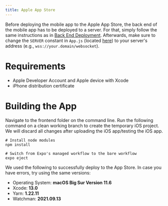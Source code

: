 ```yaml
---
title: Apple App Store
---
```


Before deploying the mobile app to the Apple App Store, the back end of
the mobile app has to be deployed to a server. For that, simply follow
the same instructions as in [Back End
Deployment](https://informfully.readthedocs.io/en/latest/deployment.html).
Afterwards, make sure to change the `SERVER` constant in `App.js`
(located
[here](https://github.com/Informfully/Platform/blob/main/frontend/App.js))
to your server\'s address (e.g., `wss://your.domain/websocket`).

# Requirements

-   Apple Developer Account and Apple device with Xcode
-   iPhone distribution certificate

# Building the App

Navigate to the frontend folder on the command line. Run the following
command on a clean working branch to create the temporary iOS project.
We will discard all changes after uploading the iOS app/testing the iOS
app.

``` console
# Install node modules
npm install

# Switch from Expo's managed workflow to the bare workflow
expo eject
```

We used the following to successfully deploy to the App Store. In case
you have errors, try using the same versions:

-   Operating System: **macOS Big Sur Version 11.6**
-   Xcode: **13.0**
-   Yarn: **1.22.11**
-   Watchman: **2021.09.13**
